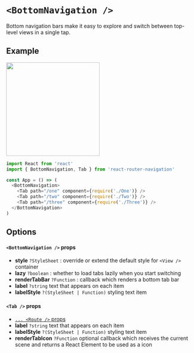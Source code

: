 # ```<BottomNavigation />```
Bottom navigation bars make it easy to explore and switch between top-level views in a single tap.


## Example
<img src="https://raw.githubusercontent.com/LeoLeBras/react-router-navigation/master/docs/bottom-navigation.gif" width="250">

```js
import React from 'react'
import { BottomNavigation, Tab } from 'react-router-navigation'

const App = () => (
  <BottomNavigation>
    <Tab path="/one" component={require('./One')} />
    <Tab path="/two" component={require('./Two')} />
    <Tab path="/three" component={require('./Three')} />
  </BottomNavigation>
)
```

## Options

#### ```<BottomNavigation />``` props
* **style** ```?StyleSheet``` : override or extend the default style for ```<View />``` container
* **lazy** ```?boolean``` : whether to load tabs lazily when you start switching
* **renderTabBar** ```?Function``` : callback which renders a bottom tab bar
* **label** ```?string``` text that appears on each item
* **labelStyle** ```?(StyleSheet | Function)``` styling text item

#### ```<Tab />``` props
* [```... <Route />``` props](https://reacttraining.com/react-router/#route)
* **label** ```?string``` text that appears on each item
* **labelStyle** ```?(StyleSheet | Function)``` styling text item
* **renderTabIcon** ```?Function``` optional callback which receives the current scene and returns a React Element to be used as a icon
